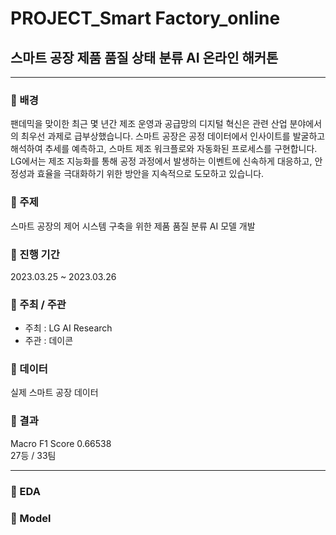 # PROJECT_Smart Factory_online
## 스마트 공장 제품 품질 상태 분류 AI 온라인 해커톤
  
  
---
  
  
### :star2: 배경
팬데믹을 맞이한 최근 몇 년간 제조 운영과 공급망의 디지털 혁신은 관련 산업 분야에서의 최우선 과제로 급부상했습니다.
스마트 공장은 공정 데이터에서 인사이트를 발굴하고 해석하여 추세를 예측하고, 스마트 제조 워크플로와 자동화된 프로세스를 구현합니다.
LG에서는 제조 지능화를 통해 공정 과정에서 발생하는 이벤트에 신속하게 대응하고, 안정성과 효율을 극대화하기 위한 방안을 지속적으로 도모하고 있습니다.


### :star2: 주제
스마트 공장의 제어 시스템 구축을 위한 제품 품질 분류 AI 모델 개발


### :star2: 진행 기간
2023.03.25 ~ 2023.03.26

### :star2: 주최 / 주관
- 주최 : LG AI Research
- 주관 : 데이콘

### :star2: 데이터
실제 스마트 공장 데이터


### :star2: 결과
Macro F1 Score 0.66538  
27등 / 33팀


---
  
  
### :star2: EDA
 

### :star2: Model



